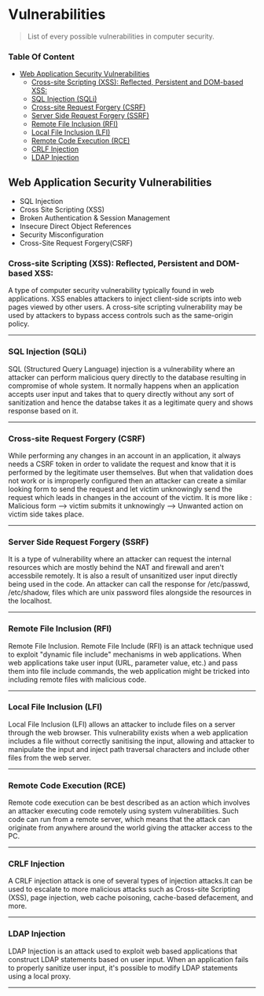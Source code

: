# Vulnerabilities
> List of every possible vulnerabilities in computer security.



### Table Of Content
- [Web Application Security Vulnerabilities](#web-application-security-vulnerabilities)
  - [Cross-site Scripting (XSS): Reflected, Persistent and DOM-based XSS:](#cross-site-scripting-xss-reflected-persistent-and-dom-based-xss)
  - [SQL Injection (SQLi)](#sql-injection-sqli)
  - [Cross-site Request Forgery (CSRF)](#cross-site-request-forgery-csrf)
  - [Server Side Request Forgery (SSRF)](#server-side-request-forgery-ssrf)
  - [Remote File Inclusion (RFI)](#remote-file-inclusion-rfi)
  - [Local File Inclusion (LFI)](#local-file-inclusion-lfi)
  - [Remote Code Execution (RCE)](#remote-code-execution-rce)
  - [CRLF Injection](#crlf-injection)
  - [LDAP Injection](#ldap-injection)

## Web Application Security Vulnerabilities
- SQL Injection
- Cross Site Scripting (XSS)
- Broken Authentication & Session Management
- Insecure Direct Object References
- Security Misconfiguration
- Cross-Site Request Forgery(CSRF)


### Cross-site Scripting (XSS): Reflected, Persistent and DOM-based XSS:

A type of computer security vulnerability typically found in web applications. XSS enables attackers to inject client-side 
scripts into web pages viewed by other users. A cross-site scripting vulnerability may be used by attackers to bypass 
access controls such as the same-origin policy.

----

### SQL Injection (SQLi)

SQL (Structured Query Language) injection is a vulnerability where an attacker can perform malicious query directly to the database 
resulting in compromise of whole system. It normally happens when an application accepts user input and takes that to query directly 
without any sort of sanitization and hence the databse takes it as a legitimate query and shows response based on it. 

----

### Cross-site Request Forgery (CSRF)

While performing any changes in an account in an application, it always needs a CSRF token in order to validate the request and know that it is performed by the legitimate user themselves. But when that validation does not work or is improperly configured then 
an attacker can create a similar looking form to send the request and let victim unknowingly send the request which leads in changes 
in the account of the victim. It is more like : Malicious form --> victim submits it unknowingly --> Unwanted action on victim side takes place.

----

### Server Side Request Forgery (SSRF)

It is a type of vulnerability where an attacker can request the internal resources which are mostly behind the NAT and firewall and aren't accessbile remotely. It is also a result of unsanitized user input directly being used in the code. An attacker can call the response for /etc/passwd, /etc/shadow, files which are unix password files alongside the resources in the localhost.

----


### Remote File Inclusion (RFI)

  Remote File Inclusion. Remote File Include (RFI) is an attack technique used to exploit "dynamic file include" mechanisms in web applications.
 When web applications take user input (URL, parameter value, etc.) and pass them into file include commands, the web application might be tricked 
 into including remote files with malicious code.

----

### Local File Inclusion (LFI)

Local File Inclusion (LFI) allows an attacker to include files on a server through the web browser. This vulnerability exists when a web application includes a file without correctly sanitising the input, allowing and attacker to manipulate the input and inject path traversal characters and include other files from the web server.

----

### Remote Code Execution (RCE)

Remote code execution can be best described as an action which involves an attacker executing code remotely using system vulnerabilities. Such code can run
 from a remote server, which means that the attack can originate from anywhere around the world giving the attacker access to the PC.

----

### CRLF Injection
A CRLF injection attack is one of several types of injection attacks.It can be used to escalate to more malicious attacks such as Cross-site Scripting (XSS),
page injection, web cache poisoning, cache-based defacement, and more.

----

### LDAP Injection

LDAP Injection is an attack used to exploit web based applications that construct LDAP statements based on user input. When an application fails to properly sanitize user input, it's possible to modify LDAP statements using a local proxy. 

----
